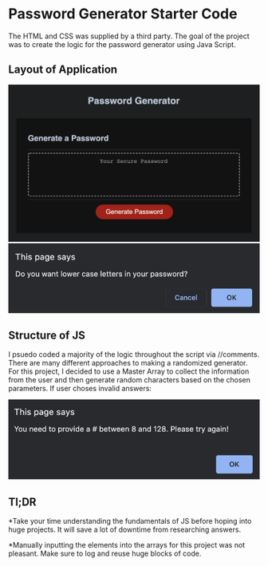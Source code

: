 # Password Generator Starter Code

The HTML and CSS was supplied by a third party. The goal of the project was to create the logic for the password generator using Java Script. 

## Layout of Application 

![alt text](./assets/images/application_layout.png)
![alt text](./assets/images/application_prompt.png)

## Structure of JS

I psuedo coded a majority of the logic throughout the script via //comments. There are many different approaches to making a randomized generator. For this project, I decided to use a Master Array to collect the information from the user and then generate random characters based on the chosen parameters. If user choses invalid answers:  

![alt text](./assets/images/invalid_response.png)

## Tl;DR
*Take your time understanding the fundamentals of JS before hoping into huge projects. It will save a lot of downtime from researching answers. 

*Manually inputting the elements into the arrays for this project was not pleasant. Make sure to log and reuse huge blocks of code.
